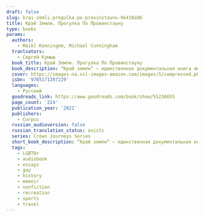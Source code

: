 ```yaml
---
draft: false
slug: krai-zemli-progulka-po-provinstaunu-9e410a96
title: Край Земли. Прогулка По Провинстауну
type: books
params:
  authors:
    - Maikl Kanningem, Michael Cunningham
  tranlsators:
    - Сергей Кумыш
  book_title: Край Земли. Прогулка По Провинстауну
  book_description: “Край земли” — единственная документальная книга американского писателя Майкла Каннингема. Она посвящена Провинстауну, городу на полуострове Кейп-Код, ставшему в середине XX века богемным и туристическим центром Восточного побережья. Сам Каннингем попал на Кейп-Код в восьмидесятых и с тех пор часто возвращается туда. В своей книге он путешествует по любимым местам, от пляжей, болот и дюн до аптеки и ресторана, рассказывает об обычных жителях Провинстауна и о знаменитостях, живших там.
  cover: https://images-na.ssl-images-amazon.com/images/S/compressed.photo.goodreads.com/books/1599303070i/55236655.jpg
  isbn: '9785171207229'
  languages:
    - Русский
  goodreads_link: https://www.goodreads.com/book/show/55236655
  page_count: '224'
  publication_year: '2021'
  publishers:
    - Corpus
  russian_audioversion: false
  russian_translation_status: exists
  series: Crown Journeys Series
  short_book_description: “Край земли” — единственная документальная книга американского писателя Майкла Каннингема. Она посвящена Провинстауну, городу на полуострове Кейп-Код, ставшему в середине XX века богемным и...
  tags:
    - LGBTQ+
    - audiobook
    - essays
    - gay
    - history
    - memoir
    - nonfiction
    - recreation
    - sports
    - travel
---
```

